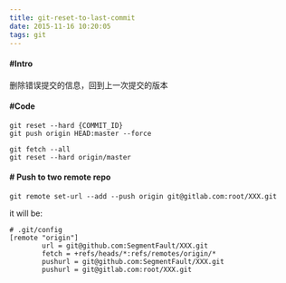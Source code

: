 ```yaml
---
title: git-reset-to-last-commit
date: 2015-11-16 10:20:05
tags: git
---
```


#### #Intro

删除错误提交的信息，回到上一次提交的版本

#### #Code

```
git reset --hard {COMMIT_ID}
git push origin HEAD:master --force
```

```
git fetch --all
git reset --hard origin/master
```

#### # Push to two remote repo


```
git remote set-url --add --push origin git@gitlab.com:root/XXX.git
```

it will be:


```
# .git/config
[remote "origin"]
        url = git@github.com:SegmentFault/XXX.git
        fetch = +refs/heads/*:refs/remotes/origin/*
        pushurl = git@github.com:SegmentFault/XXX.git
        pushurl = git@gitlab.com:root/XXX.git
```